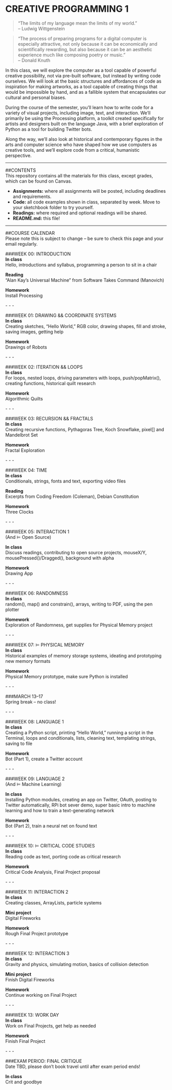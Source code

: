 CREATIVE PROGRAMMING 1
====

>“The limits of my language mean the limits of my world.”  
– Ludwig Wittgenstein
  
  
>“The process of preparing programs for a digital computer is especially attractive, not only because it can be economically and scientifically rewarding, but also because it can be an aesthetic experience much like composing poetry or music.”  
– Donald Knuth

In this class, we will explore the computer as a tool capable of powerful creative possibility, not via pre-built software, but instead by writing code ourselves. We will look at the basic structures and affordances of code as inspiration for making artworks, as a tool capable of creating things that would be impossible by hand, and as a fallible system that encapsulates our cultural and personal biases.

During the course of the semester, you’ll learn how to write code for a variety of visual projects, including image, text, and interaction. We’ll primarily be using the Processing platform, a toolkit created specifically for artists and designers built on the language Java, with a brief exploration of Python as a tool for building Twitter bots.

Along the way, we’ll also look at historical and contemporary figures in the arts and computer science who have shaped how we use computers as creative tools, and we’ll explore code from a critical, humanistic perspective.

***  

##CONTENTS  
This repository contains all the materials for this class, except grades, which can be found on Canvas.

* **Assignments:** where all assignments will be posted, including deadlines and requirements.  
* **Code:** all code examples shown in class, separated by week. Move to your sketchbook folder to try yourself.  
* **Readings:** where required and optional readings will be shared.  
* **README.md:** this file!

* * *
 
##COURSE CALENDAR  
Please note this is subject to change – be sure to check this page and your email regularly.


###WEEK 00: INTRODUCTION  
**In class**  
Hello, introductions and syllabus, programming a person to sit in a chair

**Reading**  
“Alan Kay’s Universal Machine” from Software Takes Command (Manovich)

**Homework**  
Install Processing

\- \- \-

###WEEK 01: DRAWING && COORDINATE SYSTEMS  
**In class**  
Creating sketches, “Hello World,” RGB color, drawing shapes, fill and stroke, saving images, getting help

**Homework**  
Drawings of Robots

\- \- \-

###WEEK 02: ITERATION && LOOPS  
**In class**  
For loops, nested loops, driving parameters with loops, push/popMatrix(), creating functions, historical quilt research

**Homework**  
Algorithmic Quilts

\- \- \-
 
###WEEK 03: RECURSION && FRACTALS  
**In class**  
Creating recursive functions, Pythagoras Tree, Koch Snowflake, pixel[] and Mandelbrot Set

**Homework**  
Fractal Exploration

\- \- \-

###WEEK 04: TIME  
**In class**  
Conditionals, strings, fonts and text, exporting video files

**Reading**  
Excerpts from Coding Freedom (Coleman), Debian Constitution

**Homework**  
Three Clocks

\- \- \-

###WEEK 05: INTERACTION 1  
(And ⊨ Open Source)

**In class**  
Discuss readings, contributing to open source projects, mouseX/Y, mousePressed()/Dragged(), background with alpha

**Homework**  
Drawing App

\- \- \-

###WEEK 06: RANDOMNESS  
**In class**  
random(), map() and constrain(), arrays, writing to PDF, using the pen plotter

**Homework**  
Exploration of Randomness, get supplies for Physical Memory project

\- \- \-

###WEEK 07: ⊨ PHYSICAL MEMORY   
**In class**  
Historical examples of memory storage systems, ideating and prototyping new memory formats 

**Homework**  
Physical Memory prototype, make sure Python is installed

\- \- \-

###MARCH 13–17  
Spring break – no class!

\- \- \-

###WEEK 08: LANGUAGE 1  
**In class**  
Creating a Python script, printing “Hello World,” running a script in the Terminal, loops and conditionals, lists, cleaning text, templating strings, saving to file 

**Homework**  
Bot (Part 1), create a Twitter account

\- \- \-

###WEEK 09: LANGUAGE 2  
(And ⊨ Machine Learning)

**In class**  
Installing Python modules, creating an app on Twitter, OAuth, posting to Twitter automatically, RPi bot sever demo, super basic intro to machine learning and how to train a text-generating network

**Homework**  
Bot (Part 2), train a neural net on found text
 
\- \- \-

###WEEK 10: ⊨ CRITICAL CODE STUDIES  
**In class**  
Reading code as text, porting code as critical research

**Homework**  
Critical Code Analysis, Final Project proposal

\- \- \-

###WEEK 11: INTERACTION 2  
**In class**  
Creating classes, ArrayLists, particle systems

**Mini project**  
Digital Fireworks

**Homework**  
Rough Final Project prototype 

\- \- \-

###WEEK 12: INTERACTION 3  
**In class**  
Gravity and physics, simulating motion, basics of collision detection

**Mini project**  
Finish Digital Fireworks

**Homework**  
Continue working on Final Project

\- \- \-

###WEEK 13: WORK DAY  
**In class**  
Work on Final Projects, get help as needed

**Homework**  
Finish Final Project

\- \- \-

###EXAM PERIOD: FINAL CRITIQUE  
Date TBD, please don’t book travel until after exam period ends!

**In class**  
Crit and goodbye

